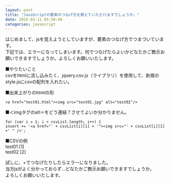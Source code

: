 ```yaml
---
layout: post
title: "JavaScriptの要素のつなげ方を教えていただけますでしょうか。"
date: 2015-03-11 05:50:49
categories: javascript
---
```

<p>はじめまして、jsを覚えようとしていますが、要素のつなげ方でつまづいています。<br>
下記では、エラーになってしまいます。何でつなげたらよいかどなたかご教示お願いできますでしょうか。よろしくお願いいたします。</p>

<p>■やりたいこと<br>
csvをhtmlに流し込みたく、jquery.csv.js（ライブラリ）を使用して、新規の style.jsにcsvの配列を入れたい。</p>

<p>■出来上がりのhtmlの形</p>

<pre><code>&lt;a href="test01.html"&gt;&lt;img src="test01.jpg" alt="test02"/&gt;
</code></pre>

<p>■＜imgタグのalt＝をどう連結？させてよいか分かりません。</p>

<pre><code>for (var i = 1; i &lt; csvList.length; i++) {
insert += '&lt;a href="' + csvList[i][1] + '"&gt;&lt;img src="' + csvList[i][1] +' " /&gt;';
</code></pre>

<p>■CSVの例<br>
test01 [1]<br>
test02 [2]</p>

<p>試しに、+でつなげたりしたらエラーになりました。<br>
当方jsがよく分かっておらず…どなたかご教示お願いできますでしょうか。<br>
よろしくお願いいたします。</p>
